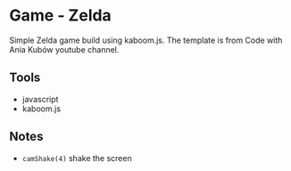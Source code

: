 # Game - Zelda
Simple Zelda game build using kaboom.js. The template is from Code with Ania Kubów youtube channel.

## Tools
- javascript
- kaboom.js

## Notes
- `camShake(4)` shake the screen